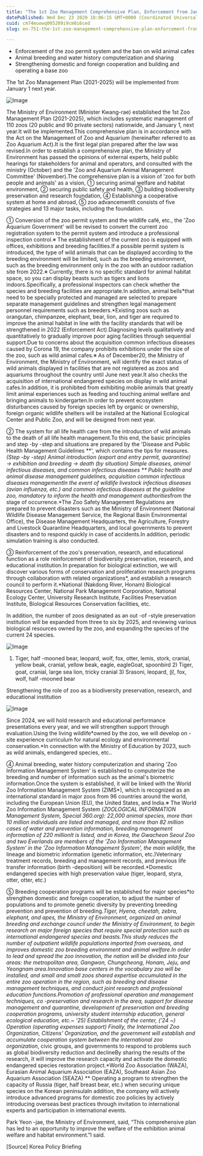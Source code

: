 ```yaml
---
title: "The 1st Zoo Management Comprehensive Plan, Enforcement from January 1, next year, conversion of zoo permits and wild animal cafes, etc."
datePublished: Wed Dec 23 2020 18:06:15 GMT+0000 (Coordinated Universal Time)
cuid: cm74muowq005209i9cm0i6ced
slug: en-751-the-1st-zoo-management-comprehensive-plan-enforcement-from-january-1-next-year-conversion-of-zoo-permits-and-wild-animal-cafes-etc

---
```



- Enforcement of the zoo permit system and the ban on wild animal cafes
- Animal breeding and water history computerization and sharing
- Strengthening domestic and foreign cooperation and building and operating a base zoo

The 1st Zoo Management Plan (2021-2025) will be implemented from January 1 next year.

![Image](https://cdn.hashnode.com/res/hashnode/image/upload/v1739529328083/2bba796e-61b8-441e-8d1c-edad042a80ce.webp)

The Ministry of Environment (Minister Kwang-rae) established the 1st Zoo Management Plan (2021-2025), which includes systematic management of 110 zoos (20 public and 90 private sectors) nationwide, and January 1, next year.It will be implemented.This comprehensive plan is in accordance with the Act on the Management of Zoo and Aquarium (hereinafter referred to as Zoo Aquarium Act).It is the first legal plan prepared after the law was revised.In order to establish a comprehensive plan, the Ministry of Environment has passed the opinions of external experts, held public hearings for stakeholders for animal and operators, and consulted with the ministry (October) and the 'Zoo and Aquarium Animal Management Committee' (November).The comprehensive plan is a vision of 'zoo for both people and animals' as a vision, ① securing animal welfare and habitat environment, ② securing public safety and health, ③ building biodiversity preservation and research foundation, ④ Establishing a cooperative system at home and abroad, ⑤ zoo advancementIt consists of five strategies and 13 major tasks, including the foundation.

① Conversion of the zoo permit system and the wildlife café, etc., the 'Zoo Aquarium Government' will be revised to convert the current zoo registration system to the permit system and introduce a professional inspection control.※ The establishment of the current zoo is equipped with offices, exhibitions and breeding facilities.If a possible permit system is introduced, the type of wild animals that can be displayed according to the breeding environment will be limited, such as the breeding environment, such as the breeding environment only in the zoo with an outdoor radiation site from 2022.※ Currently, there is no specific standard for animal habitat space, so you can display beasts such as tigers and lions indoors.Specifically, a professional inspectors can check whether the species and breeding facilities are appropriate.In addition, animal bells*that need to be specially protected and managed are selected to prepare separate management guidelines and strengthen legal management personnel requirements such as breeders.*Existing zoos such as orangutan, chimpanzee, elephant, bear, lion, and tiger are required to improve the animal habitat in line with the facility standards that will be strengthened in 2022 (Enforcement Act).Diagnosing levels qualitatively and quantitatively to gradually improve poor aging facilities through sequential support.Due to concerns about the acquisition common infectious diseases caused by Corona 19, the company prohibits exhibitions under the size of the zoo, such as wild animal cafes.※ As of December20, the Ministry of Environment, the Ministry of Environment, will identify the exact status of wild animals displayed in facilities that are not registered as zoos and aquariums throughout the country until June next year.It also checks the acquisition of international endangered species on display in wild animal cafes.In addition, it is prohibited from exhibiting mobile animals that greatly limit animal experiences such as feeding and touching animal welfare and bringing animals to kindergarten.In order to prevent ecosystem disturbances caused by foreign species left by organic or ownership, foreign organic wildlife shelters will be installed at the National Ecological Center and Public Zoo, and will be designed from next year.

② The system for all life health care from the introduction of wild animals to the death of all life health management.To this end, the basic principles and step -by -step and situations are prepared by the 'Disease and Public Health Management Guidelines **', which contains the tips for measures.*(Step -by -step) Animal introduction (export and entry permit, quarantine) → exhibition and breeding → death (by situation) Simple diseases, animal infectious diseases, and common infectious diseases ** Public health and animal disease management guidelines, acquisition common infectious diseases managementIn the event of wildlife livestock infectious diseases (avian influenza, etc.) and common infectious diseases at the guideline zoo, mandatory to inform the health and management authorities*from the stage of occurrence.*The Zoo Safety Management Regulations are prepared to prevent disasters such as the Ministry of Environment (National Wildlife Disease Management Service, the Regional Basin Environmental Office), the Disease Management Headquarters, the Agriculture, Forestry and Livestock Quarantine Headquarters, and local governments to prevent disasters and to respond quickly in case of accidents.In addition, periodic simulation training is also conducted.

③ Reinforcement of the zoo's preservation, research, and educational function as a role reinforcement of biodiversity preservation, research, and educational institution.In preparation for biological extinction, we will discover various forms of conservation and proliferation research programs through collaboration with related organizations*, and establish a research council to perform it.*National (Nakdong River, Honam) Biological Resources Center, National Park Management Corporation, National Ecology Center, University Research Institute, Facilities Preservation Institute, Biological Resources Conservation facilities, etc.

In addition, the number of zoos designated as an out -of -style preservation institution will be expanded from three to six by 2025, and reviewing various biological resources owned by the zoo, and expanding the species of the current 24 species.

![Image](https://cdn.hashnode.com/res/hashnode/image/upload/v1739529330353/ea59a685-ca6f-421c-bb02-712bddf9086f.png)

1) Tiger, half -mooned bear, leopard, wolf, fox, otter, lemis, stork, cranial, yellow beak, cranial, yellow beak, eagle, eagleGoat, spoonbird 2) Tiger, goat, cranial, large sea lion, tricky cranial 3) Srasoni, leopard, 삵, fox, wolf, half -mooned bear

Strengthening the role of zoo as a biodiversity preservation, research, and educational institution

![Image](https://cdn.hashnode.com/res/hashnode/image/upload/v1739529332901/34d09ec8-1279-4acc-bf4f-138ef6dae020.jpeg)

Since 2024, we will hold research and educational performance presentations every year, and we will strengthen support through evaluation.Using the living wildlife*owned by the zoo, we will develop on -site experience curriculum for natural ecology and environmental conservation.*In connection with the Ministry of Education by 2023, such as wild animals, endangered species, etc..

④ Animal breeding, water history computerization and sharing 'Zoo Information Management System' is established to computerize the breeding and number of information such as the animal's biometric information.Once the system is established, it will be linked with the World Zoo Information Management System (ZIMS*), which is recognized as an international standard in major zoos from 96 countries around the world, including the European Union (EU), the United States, and India.※ The World Zoo Information Management System (*ZOOLOGICAL INFORMATION Management System, Special 360.org): 22,000 animal species, more than 10 million individuals are listed and managed, and more than 82 million cases of water and prevention information, breeding management information of 220 millionIt is listed, and in Korea, the Gwacheon Seoul Zoo and two Everlands are members of the 'Zoo Information Management System' in the 'Zoo Information Management System', the main wildlife*, the lineage and biometric information (genetic information, etc.)Veterinary treatment records, breeding and management records, and previous life transfer information (birth -deposition) will be recorded.*Domestic endangered species with high preservation value (tiger, leopard, styra, otter, otter, etc.)

⑤ Breeding cooperation programs will be established for major species*to strengthen domestic and foreign cooperation, to adjust the number of populations and to promote genetic diversity by preventing breeding prevention and prevention of breeding.*Tiger, Hyena, cheetah, zebra, elephant, and apes, the Ministry of Environment, organized an animal breeding and exchange council under the Ministry of Environment, to begin research on major foreign species that require special protection such as international endangered species and beasts.This study reduces the number of outpatient wildlife populations imported from overseas, and improves domestic zoo breeding environment and animal welfare.In order to lead and spread the zoo innovation, the nation will be divided into four areas: the metropolitan area, Gangwon, Chungcheong, Honam, Jeju, and Yeongnam area.Innovation base centers in the vocabulary zoo will be installed, and small and small zoos shared expertise accumulated in the entire zoo operation in the region, such as breeding and disease management techniques, and conduct joint research and professional education functions.*Promotion of professional operation and management techniques, co -preservation and research in the area, support for disease management and quarantine, development of preservation and breeding cooperation programs, university student internship education, general ecological education, etc.~ '25) Establishment of the center, ('24 ~) Operation (operating expenses support) Finally, the International Zoo Organization*, Citizens' Organization, and the government will establish and accumulate cooperation system between the international zoo organization*, civic groups, and governments to respond to problems such as global biodiversity reduction and declineBy sharing the results of the research, it will improve the research capacity and activate the domestic endangered species restoration project.*World Zoo Association (WAZA), Eurasian Animal Aquarium Association (EAZA), Southeast Asian Zoo Aquarium Association (SEAZA) ** Operating a program to strengthen the capacity of Russia (tiger, half breast bear, etc.) when securing unique species on the Korean peninsulaIn addition, the company will actively introduce advanced programs for domestic zoo policies by actively introducing overseas best practices through invitation to international experts and participation in international events.

Park Yeon -jae, the Ministry of Environment, said, “This comprehensive plan has led to an opportunity to improve the welfare of the exhibition animal welfare and habitat environment.”I said.

[Source] Korea Policy Briefing